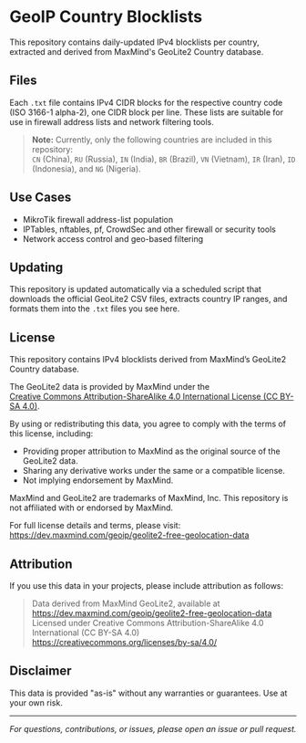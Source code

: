 # GeoIP Country Blocklists

This repository contains daily-updated IPv4 blocklists per country, extracted and derived from MaxMind's GeoLite2 Country database.

## Files

Each `.txt` file contains IPv4 CIDR blocks for the respective country code (ISO 3166-1 alpha-2), one CIDR block per line. These lists are suitable for use in firewall address lists and network filtering tools.

> **Note:** Currently, only the following countries are included in this repository:  
> `CN` (China), `RU` (Russia), `IN` (India), `BR` (Brazil), `VN` (Vietnam), `IR` (Iran), `ID` (Indonesia), and `NG` (Nigeria).

## Use Cases

- MikroTik firewall address-list population
- IPTables, nftables, pf, CrowdSec and other firewall or security tools
- Network access control and geo-based filtering

## Updating

This repository is updated automatically via a scheduled script that downloads the official GeoLite2 CSV files, extracts country IP ranges, and formats them into the `.txt` files you see here.

## License

This repository contains IPv4 blocklists derived from MaxMind’s GeoLite2 Country database.

The GeoLite2 data is provided by MaxMind under the  
[Creative Commons Attribution-ShareAlike 4.0 International License (CC BY-SA 4.0)](https://creativecommons.org/licenses/by-sa/4.0/).

By using or redistributing this data, you agree to comply with the terms of this license, including:

- Providing proper attribution to MaxMind as the original source of the GeoLite2 data.  
- Sharing any derivative works under the same or a compatible license.  
- Not implying endorsement by MaxMind.

MaxMind and GeoLite2 are trademarks of MaxMind, Inc. This repository is not affiliated with or endorsed by MaxMind.

For full license details and terms, please visit:  
https://dev.maxmind.com/geoip/geolite2-free-geolocation-data

## Attribution

If you use this data in your projects, please include attribution as follows:

> Data derived from MaxMind GeoLite2, available at https://dev.maxmind.com/geoip/geolite2-free-geolocation-data  
> Licensed under Creative Commons Attribution-ShareAlike 4.0 International (CC BY-SA 4.0)  
> https://creativecommons.org/licenses/by-sa/4.0/

## Disclaimer

This data is provided "as-is" without any warranties or guarantees. Use at your own risk.

---

*For questions, contributions, or issues, please open an issue or pull request.*
